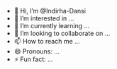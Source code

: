 - 👋 Hi, I’m @Indirha-Dansi
- 👀 I’m interested in ...
- 🌱 I’m currently learning ...
- 💞️ I’m looking to collaborate on ...
- 📫 How to reach me ...
- 😄 Pronouns: ...
- ⚡ Fun fact: ...

<!---
Indirha-Dansi/Indirha-Dansi is a ✨ special ✨ repository because its `README.md` (this file) appears on your GitHub profile.
You can click the Preview link to take a look at your changes.
--->
